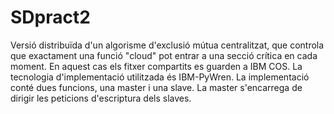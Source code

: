 # SDpract2

Versió distribuïda d'un algorisme d'exclusió mútua centralitzat, que controla que exactament una funció "cloud" pot entrar a una secció crítica en cada moment. En aquest cas els fitxer compartits es guarden a IBM COS. La tecnologia d'implementació utilitzada és IBM-PyWren. 
La implementació conté dues funcions, una master i una slave. La master s'encarrega de dirigir les peticions d'escriptura dels slaves. 
